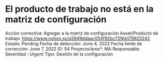 # El producto de trabajo no está en la matriz de configuración

Acción correctiva: Agregar a la matriz de configuración
Asset/Producto de trabajo: https://www.notion.so/a5949ddaac054f92bc72fbb179820242 
Estado: Pending
Fecha de detección: June 4, 2022
Fecha límite de corrección: June 7, 2022
ID: 54
Proyecto/área*: MA
Responsable:  
Severidad *: Urgent
Tipo*: Gestión de la configuración